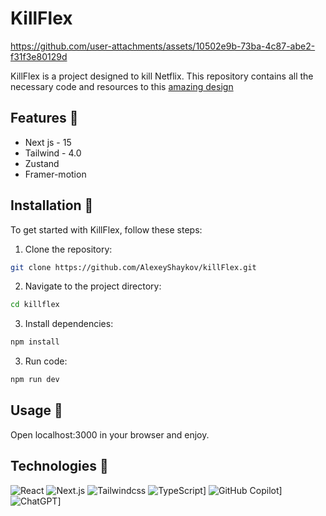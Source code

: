 # KillFlex

https://github.com/user-attachments/assets/10502e9b-73ba-4c87-abe2-f31f3e80129d

KillFlex is a project designed to kill Netflix. 
This repository contains all the necessary code and resources to this [amazing design](https://dribbble.com/shots/24181037-Amuxo-On-demand-streaming-platform-design) 

## Features 🚀

- Next js - 15
- Tailwind - 4.0
- Zustand
- Framer-motion

## Installation 🚀

To get started with KillFlex, follow these steps:

1. Clone the repository:
  ```bash
  git clone https://github.com/AlexeyShaykov/killFlex.git
  ```
2. Navigate to the project directory:
  ```bash
  cd killflex
  ```
3. Install dependencies:
  ```bash
  npm install
  ```

3. Run code:
  ```bash
  npm run dev
  ```

## Usage 🚀

Open localhost:3000 in your browser and enjoy.


## Technologies 🔧

![React](https://img.shields.io/badge/React-%2320232a.svg?logo=react&logoColor=%2361DAFB)
![Next.js](https://img.shields.io/badge/Next.js-black?logo=next.js&logoColor=white)
![Tailwindcss](https://img.shields.io/badge/tailwindcss-0F172A?&logo=tailwindcss)
![TypeScript](https://img.shields.io/badge/TypeScript-3178C6?logo=typescript&logoColor=fff)]
![GitHub Copilot](https://img.shields.io/badge/GitHub%20Copilot-000?logo=githubcopilot&logoColor=fff)]
![ChatGPT](https://img.shields.io/badge/ChatGPT-74aa9c?logo=openai&logoColor=white)]
